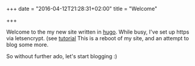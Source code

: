 +++
date = "2016-04-12T21:28:31+02:00"
title = "Welcome"

+++

Welcome to the my new site written in [hugo](http://gohugo.io/).
While busy, I've set up https via letsencrypt. (see [tutorial](https://www.digitalocean.com/community/tutorials/how-to-secure-nginx-with-let-s-encrypt-on-ubuntu-14-04)
This is a reboot of my site, and an attempt to blog some more.

So without further ado, let's start blogging :)
